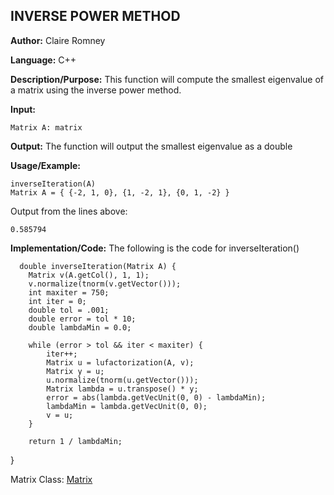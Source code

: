 ## INVERSE POWER METHOD

**Author:** Claire Romney

**Language:** C++

**Description/Purpose:** This function will compute the smallest eigenvalue of a matrix using the inverse power method.

**Input:**

	Matrix A: matrix
	
**Output:** The function will output the smallest eigenvalue as a double

**Usage/Example:**

	inverseIteration(A)
  	Matrix A = { {-2, 1, 0}, {1, -2, 1}, {0, 1, -2} }

Output from the lines above:

  	0.585794
	
**Implementation/Code:** The following is the code for inverseIteration()

	  double inverseIteration(Matrix A) {
	    Matrix v(A.getCol(), 1, 1);
	    v.normalize(tnorm(v.getVector()));
	    int maxiter = 750;
	    int iter = 0;
	    double tol = .001;
	    double error = tol * 10;
	    double lambdaMin = 0.0;

	    while (error > tol && iter < maxiter) {
		    iter++;
		    Matrix u = lufactorization(A, v);
		    Matrix y = u;
		    u.normalize(tnorm(u.getVector()));
		    Matrix lambda = u.transpose() * y;
		    error = abs(lambda.getVecUnit(0, 0) - lambdaMin);
		    lambdaMin = lambda.getVecUnit(0, 0);
		    v = u;
	    }

	    return 1 / lambdaMin;
  }
  
Matrix Class: [Matrix](matrix.md)
